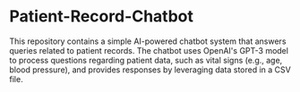 # Patient-Record-Chatbot
This repository contains a simple AI-powered chatbot system that answers queries related to patient records. The chatbot uses OpenAI's GPT-3 model to process questions regarding patient data, such as vital signs (e.g., age, blood pressure), and provides responses by leveraging data stored in a CSV file. 
